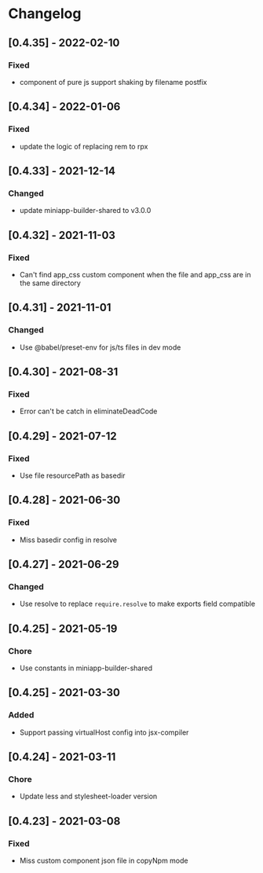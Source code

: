 # Changelog

## [0.4.35] - 2022-02-10

### Fixed

- component of pure js support shaking by filename postfix

## [0.4.34] - 2022-01-06

### Fixed

- update the logic of replacing rem to rpx

## [0.4.33] - 2021-12-14

### Changed

- update miniapp-builder-shared to v3.0.0

## [0.4.32] - 2021-11-03

### Fixed

- Can't find app_css custom component when the file and app_css are in the same directory

## [0.4.31] - 2021-11-01

### Changed

- Use @babel/preset-env for js/ts files in dev mode

## [0.4.30] - 2021-08-31

### Fixed

- Error can't be catch in eliminateDeadCode

## [0.4.29] - 2021-07-12

### Fixed

- Use file resourcePath as basedir

## [0.4.28] - 2021-06-30

### Fixed

- Miss basedir config in resolve

## [0.4.27] - 2021-06-29

### Changed

- Use resolve to replace `require.resolve` to make exports field compatible

## [0.4.25] - 2021-05-19

### Chore

- Use constants in miniapp-builder-shared

## [0.4.25] - 2021-03-30

### Added

- Support passing virtualHost config into jsx-compiler
## [0.4.24] - 2021-03-11

### Chore

- Update less and stylesheet-loader version

## [0.4.23] - 2021-03-08

### Fixed

- Miss custom component json file in copyNpm mode

